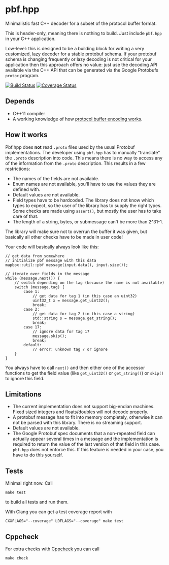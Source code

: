 # pbf.hpp

Minimalistic fast C++ decoder for a subset of the protocol buffer format.

This is header-only, meaning there is nothing to build. Just include `pbf.hpp`
in your C++ application.

Low-level: this is designed to be a building block for writing a very
customized, lazy decoder for a stable protobuf schema. If your protobuf schema
is changing frequently or lazy decoding is not critical for your application
then this approach offers no value: just use the decoding API available via the
C++ API that can be generated via the Google Protobufs `protoc` program.

[![Build Status](https://travis-ci.org/mapbox/pbf.hpp.svg?branch=master)](https://travis-ci.org/mapbox/pbf.hpp)
[![Coverage Status](https://coveralls.io/repos/mapbox/pbf.hpp/badge.svg?branch=master)](https://coveralls.io/r/mapbox/pbf.hpp?branch=master)


## Depends

 - C++11 compiler
 - A working knowledge of how
   [protocol buffer encoding works](https://developers.google.com/protocol-buffers/docs/encoding).


## How it works

Pbf.hpp does **not** read `.proto` files used by the usual Protobuf
implementations. The developer using `pbf.hpp` has to manually "translate" the
`.proto` description into code. This means there is no way to access any of the
information from the `.proto` description. This results in a few restrictions:

* The names of the fields are not available.
* Enum names are not available, you'll have to use the values they are defined
  with.
* Default values are not available.
* Field types have to be hardcoded. The library does not know which types to
  expect, so the user of the library has to supply the right types. Some checks
  are made using `assert()`, but mostly the user has to take care of that.
* The length of a string, bytes, or submessage can't be more than 2^31-1.

The library will make sure not to overrun the buffer it was given, but
basically all other checks have to be made in user code!

Your code will basically always look like this:

    // get data from somewhere
    // initialize pbf message with this data
    mapbox::util::pbf message(input.data(), input.size());

    // iterate over fields in the message
    while (message.next()) {
        // switch depending on the tag (because the name is not available)
        switch (message.tag) {
            case 1:
                // get data for tag 1 (in this case an uint32)
                uint32_t x = message.get_uint32();
                break;
            case 2:
                // get data for tag 2 (in this case a string)
                std::string s = message.get_string();
                break;
            case 17:
                // ignore data for tag 17
                message.skip();
                break;
            default:
                // error: unknown tag / or ignore
        }
    }

You always have to call `next()` and then either one of the accessor functions
to get the field value (like `get_uint32()` or `get_string()`) or `skip()` to
ignore this field.


## Limitations

* The current implementation does not support big-endian machines. Fixed sized
  integers and floats/doubles will not decode properly.
* A protobuf message has to fit into memory completely, otherwise it can not
  be parsed with this library. There is no streaming support.
* Default values are not available.
* The Google Protobuf spec documents that a non-repeated field can actually
  appear several times in a message and the implementation is required to
  return the value of the last version of that field in this case. `pbf.hpp`
  does not enforce this. If this feature is needed in your case, you have to
  do this yourself.


## Tests

Minimal right now. Call

    make test

to build all tests and run them.

With Clang you can get a test coverage report with

    CXXFLAGS="--coverage" LDFLAGS="--coverage" make test

## Cppcheck

For extra checks with [Cppcheck](http://cppcheck.sourceforge.net/) you can call

    make check

